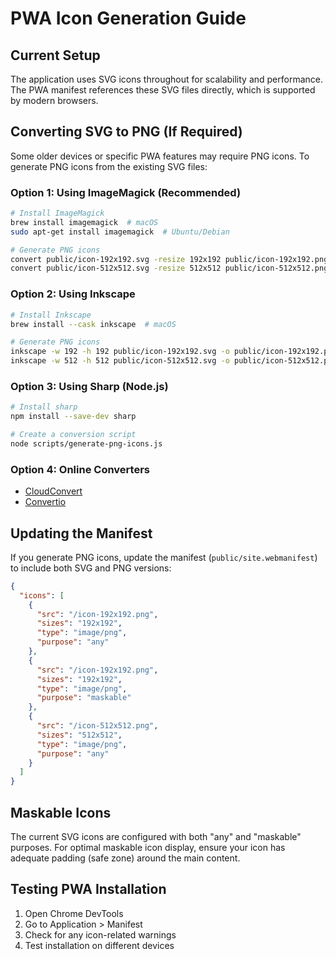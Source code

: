 # PWA Icon Generation Guide

## Current Setup

The application uses SVG icons throughout for scalability and performance. The PWA manifest references these SVG files directly, which is supported by modern browsers.

## Converting SVG to PNG (If Required)

Some older devices or specific PWA features may require PNG icons. To generate PNG icons from the existing SVG files:

### Option 1: Using ImageMagick (Recommended)

```bash
# Install ImageMagick
brew install imagemagick  # macOS
sudo apt-get install imagemagick  # Ubuntu/Debian

# Generate PNG icons
convert public/icon-192x192.svg -resize 192x192 public/icon-192x192.png
convert public/icon-512x512.svg -resize 512x512 public/icon-512x512.png
```

### Option 2: Using Inkscape

```bash
# Install Inkscape
brew install --cask inkscape  # macOS

# Generate PNG icons
inkscape -w 192 -h 192 public/icon-192x192.svg -o public/icon-192x192.png
inkscape -w 512 -h 512 public/icon-512x512.svg -o public/icon-512x512.png
```

### Option 3: Using Sharp (Node.js)

```bash
# Install sharp
npm install --save-dev sharp

# Create a conversion script
node scripts/generate-png-icons.js
```

### Option 4: Online Converters

- [CloudConvert](https://cloudconvert.com/svg-to-png)
- [Convertio](https://convertio.co/svg-png/)

## Updating the Manifest

If you generate PNG icons, update the manifest (`public/site.webmanifest`) to include both SVG and PNG versions:

```json
{
  "icons": [
    {
      "src": "/icon-192x192.png",
      "sizes": "192x192",
      "type": "image/png",
      "purpose": "any"
    },
    {
      "src": "/icon-192x192.png",
      "sizes": "192x192",
      "type": "image/png",
      "purpose": "maskable"
    },
    {
      "src": "/icon-512x512.png",
      "sizes": "512x512",
      "type": "image/png",
      "purpose": "any"
    }
  ]
}
```

## Maskable Icons

The current SVG icons are configured with both "any" and "maskable" purposes. For optimal maskable icon display, ensure your icon has adequate padding (safe zone) around the main content.

## Testing PWA Installation

1. Open Chrome DevTools
2. Go to Application > Manifest
3. Check for any icon-related warnings
4. Test installation on different devices
